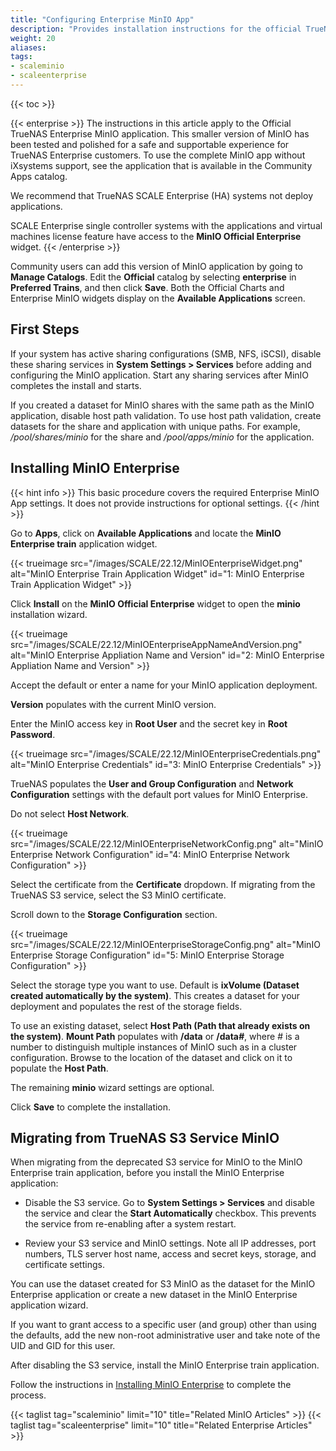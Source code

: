 ```yaml
---
title: "Configuring Enterprise MinIO App"
description: "Provides installation instructions for the official TrueNAS Enterprise MinIO application, and instruction on migrating from the deprecated S3 service to MinIO Enterprise."
weight: 20
aliases: 
tags:
- scaleminio
- scaleenterprise
---
```



{{< toc >}}

{{< enterprise >}}
The instructions in this article apply to the Official TrueNAS Enterprise MinIO application. 
This smaller version of MinIO has been tested and polished for a safe and supportable experience for TrueNAS Enterprise customers. 
To use the complete MinIO app without iXsystems support, see the application that is available in the Community Apps catalog.

We recommend that TrueNAS SCALE Enterprise (HA) systems not deploy applications.

SCALE Enterprise single controller systems with the applications and virtual machines license feature have access to the **MinIO Official Enterprise** widget. 
{{< /enterprise >}}

Community users can add this version of MinIO application by going to **Manage Catalogs**. 
Edit the **Official** catalog by selecting **enterprise** in **Preferred Trains**, and then click **Save**.
Both the Official Charts and Enterprise MinIO widgets display on the **Available Applications** screen.

## First Steps

If your system has active sharing configurations (SMB, NFS, iSCSI), disable these sharing services in **System Settings > Services** before adding and configuring the MinIO application.
Start any sharing services after MinIO completes the install and starts.

If you created a dataset for MinIO shares with the same path as the MinIO application, disable host path validation. 
To use host path validation, create datasets for the share and application with unique paths. 
For example, */pool/shares/minio* for the share and */pool/apps/minio* for the application.

## Installing MinIO Enterprise
{{< hint info >}}
This basic procedure covers the required Enterprise MinIO App settings.
It does not provide instructions for optional settings.
{{< /hint >}}

Go to **Apps**, click on **Available Applications** and locate the **MinIO Enterprise train** application widget.

{{< trueimage src="/images/SCALE/22.12/MinIOEnterpriseWidget.png" alt="MinIO Enterprise Train Application Widget" id="1: MinIO Enterprise Train Application Widget" >}} 

Click **Install** on the **MinIO Official Enterprise** widget to open the **minio** installation wizard.

{{< trueimage src="/images/SCALE/22.12/MinIOEnterpriseAppNameAndVersion.png" alt="MinIO Enterprise Appliation Name and Version" id="2: MinIO Enterprise Appliation Name and Version" >}} 

Accept the default or enter a name for your MinIO application deployment.  

**Version** populates with the current MinIO version.

Enter the MinIO access key in **Root User** and the secret key in **Root Password**.

{{< trueimage src="/images/SCALE/22.12/MinIOEnterpriseCredentials.png" alt="MinIO Enterprise Credentials" id="3: MinIO Enterprise Credentials" >}}

TrueNAS populates the **User and Group Configuration** and **Network Configuration** settings with the default port values for MinIO Enterprise. 

Do not select **Host Network**. 

{{< trueimage src="/images/SCALE/22.12/MinIOEnterpriseNetworkConfig.png" alt="MinIO Enterprise Network Configuration" id="4: MinIO Enterprise Network Configuration" >}}

Select the certificate from the **Certificate** dropdown. 
If migrating from the TrueNAS S3 service, select the S3 MinIO certificate.

Scroll down to the **Storage Configuration** section. 

{{< trueimage src="/images/SCALE/22.12/MinIOEnterpriseStorageConfig.png" alt="MinIO Enterprise Storage Configuration" id="5: MinIO Enterprise Storage Configuration" >}}

Select the storage type you want to use. 
Default is **ixVolume (Dataset created automatically by the system)**. 
This creates a dataset for your deployment and populates the rest of the storage fields. 

To use an existing dataset, select **Host Path (Path that already exists on the system)**. 
**Mount Path** populates with **/data** or **/data<em>#</em>**, where *#* is a number to distinguish multiple instances of MinIO such as in a cluster configuration. 
Browse to the location of the dataset and click on it to populate the **Host Path**. 

The remaining **minio** wizard settings are optional.

Click **Save** to complete the installation.

## Migrating from TrueNAS S3 Service MinIO

When migrating from the deprecated S3 service for MinIO to the MinIO Enterprise train application, before you install the MinIO Enterprise application:

* Disable the S3 service.
  Go to **System Settings > Services** and disable the service and clear the **Start Automatically** checkbox. 
  This prevents the service from re-enabling after a system restart.

* Review your S3 service and MinIO settings.
  Note all IP addresses, port numbers, TLS server host name, access and secret keys, storage, and certificate settings.

You can use the dataset created for S3 MinIO as the dataset for the MinIO Enterprise application or create a new dataset in the MinIO Enterprise application wizard.

If you want to grant access to a specific user (and group) other than using the defaults, add the new non-root administrative user and take note of the UID and GID for this user.

After disabling the S3 service, install the MinIO Enterprise train application. 

Follow the instructions in [Installing MinIO Enterprise](#installing-minio-enterprise) to complete the process.

{{< taglist tag="scaleminio" limit="10" title="Related MinIO Articles" >}}
{{< taglist tag="scaleenterprise" limit="10" title="Related Enterprise Articles" >}}
